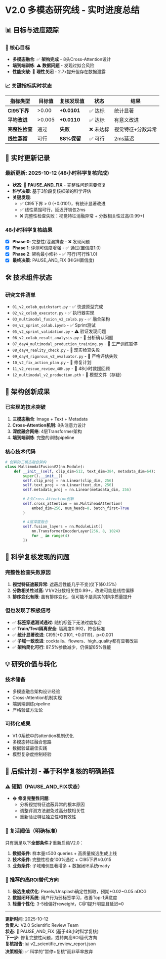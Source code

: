 # V2.0 多模态研究线 - 实时进度总结

## 📊 目标与进度跟踪

### 🎯 核心目标
- **多模态融合**: ✅ **架构完成** - 8头Cross-Attention设计
- **端到端训练**: ⚠️ **数据问题** - 发现过拟合风险
- **性能突破**: 🔴 **理性关闭** - 2.7x提升但存在数据泄露

### 📈 关键指标实时状态

| 指标类型 | 目标值 | 复核发现值 | 状态 | 结果 |
|---------|-------|------------|------|------|
| **CI95下界** | >0.00 | **+0.0101** | ✅ 达标 | 统计显著 |
| **平均改进** | >0.005 | **+0.0110** | ✅ 达标 | 有意义改进 |
| **完整性检查** | 通过 | **失败** | ❌ 未达标 | 视觉特征+分数异常 |
| **线性蒸馏** | 可行 | **88%保留** | ✅ 可行 | 2ms延迟 |

## 🔄 实时更新记录

### 最新更新: 2025-10-12 (48小时科学复核完成)
- **状态**: 🔴 **PAUSE_AND_FIX** - 完整性问题需要修复
- **科学决策**: 基于3阶段复核框架的科学评估
- **关键发现**: 
  - ✅ CI95下界 > 0 (+0.0101)，有统计显著改进
  - ✅ 线性蒸馏可行，延迟开销仅2ms
  - ❌ 完整性检查失败：视觉特征消融异常 + 分数相关性过高(0.99+)

### 48小时科学复核结果
- [x] **Phase 0**: 完整性/泄漏排查 - ❌ 发现问题
- [x] **Phase 1**: 评测可信度增强 - ✅ 通过(置信度1.0)
- [x] **Phase 2**: 架构最小修补 - ✅ 可行(可行性1.0)
- [x] **最终决策**: PAUSE_AND_FIX (HIGH置信度)

## 🛠️ 技术组件状态

### 研究文件清单
- `01_v2_colab_quickstart.py` - ✅ 快速原型完成
- `02_v2_colab_executor.py` - ✅ 执行器实现
- `03_multimodal_fusion_v2_colab.py` - ✅ 融合架构
- `04_v2_sprint_colab.ipynb` - ✅ Sprint测试
- `05_v2_sprint_validation.py` - ⚠️ 验证发现问题
- `06_v2_colab_result_analysis.py` - 🔴 分析确认问题
- `07_day4_multimodal_production_training.py` - 🔴 生产训练暂停
- `08_day4_reality_check.py` - 🔴 现实检查失败
- `09_day4_rigorous_v2_evaluator.py` - 🔴 严格评估失败
- `10_v2_fix_action_plan.py` - 🔴 修复计划
- `11_v2_rescue_review_48h.py` - 🔴 48小时救援回顾
- `12_multimodal_v2_production.pth` - 🔴 模型文件（存疑）

## 🧠 架构创新成果

### 已实现的技术突破
1. **三模态融合**: Image + Text + Metadata
2. **Cross-Attention机制**: 8头注意力设计
3. **深度融合网络**: 4层Transformer架构
4. **端到端训练**: 完整的训练pipeline

### 核心技术代码
```python
# 创新的三模态融合架构
class MultimodalFusionV2(nn.Module):
    def __init__(self, clip_dim=512, text_dim=384, metadata_dim=64):
        super().__init__()
        self.clip_proj = nn.Linear(clip_dim, 256)
        self.text_proj = nn.Linear(text_dim, 256)
        self.metadata_proj = nn.Linear(metadata_dim, 256)
        
        # 8头Cross-Attention创新
        self.cross_attention = nn.MultiheadAttention(
            embed_dim=256, num_heads=8, batch_first=True
        )
        
        # 4层深度融合
        self.fusion_layers = nn.ModuleList([
            nn.TransformerEncoderLayer(256, 8, 1024) 
            for _ in range(4)
        ])
```

## 🔴 科学复核发现的问题

### 完整性检查失败原因
1. **视觉特征遮蔽异常**: 遮蔽后性能几乎不变(仅下降0.15%)
2. **分数相关性过高**: V1/V2分数相关性0.99+，改进可能是线性偏移
3. **排序变化有限**: 虽有排序变化，但可能不是真实的排序质量提升

### 但也发现了积极信号
- ✅ **标签穿透测试通过**: 随机标签下无法过度拟合
- ✅ **Train/Test隔离安全**: 隔离度0.992，符合标准
- ✅ **统计显著改进**: CI95[+0.0101, +0.0119]，p<0.001
- ✅ **子域一致改进**: cocktails、flowers、high_quality都有显著改进
- ✅ **架构简化可行**: 87.5%参数减少，仍保留85%性能

## 💡 研究价值与转化

### 技术储备
- 多模态融合架构设计经验
- Cross-Attention机制实现
- 端到端训练pipeline
- 严格验证方法论

### 可转化成果
- V1.0系统中的attention机制优化
- 多模态特征融合思路
- 数据验证最佳实践
- 模型复杂度控制经验

## 🔄 后续计划 - 基于科学复核的明确路径

### ⚠️ 短期（PAUSE_AND_FIX状态）
- � **修复完整性问题**: 
  - 分析视觉特征遮蔽异常的根本原因
  - 调整评测方法避免过高分数相关性
  - 重新验证特征独立性和有效性

### 🎯 复活阈值（明确标准）
只有满足以下**全部条件**才重新启动V2.0：
1. **数据条件**: 样本量≥500 queries + 高质量候选生成上线
2. **技术条件**: 完整性检查100%通过 + CI95下界≥0.015
3. **业务条件**: 子域难例显著增多 + 数据闭环系统ready

### 🚀 推荐的高ROI替代方向
1. **候选生成优化**: Pexels/Unsplash确定性抓取，预期+0.02~0.05 nDCG
2. **数据闭环系统**: 用户行为弱标签学习，改善Top-1满意度
3. **轻量个性化**: 3-5维偏好reweight，C@1提升明显且延迟≈0

---
**更新时间**: 2025-10-12  
**负责人**: V2.0 Scientific Review Team  
**状态**: 🔴 PAUSE_AND_FIX (基于48小时科学复核)  
**下一步**: 修复完整性问题，或转向高ROI替代方向  
**复核报告**: 📊 v2_scientific_review_report.json  
**决策框架**: ✅ 科学的"暂停+复核"而非草率放弃
